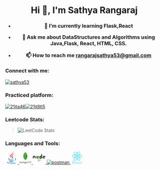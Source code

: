 <h1 align="center">Hi 👋, I'm Sathya Rangaraj</h1>
<h3 align="center"I'm a dedicated software engineer with a passion for Java and full-stack development, specializing in building efficient solutions that drive impact</h3>

- 🌱 I’m currently learning **Flask,React**

- 💬 Ask me about **DataStructures and Algorithms using Java,Flask, React, HTML, CSS.**

- 📫 How to reach me **rangarajsathya53@gmail.com**

<h3 align="left">Connect with me:</h3>
<p align="left"><a href="https://linkedin.com/in/sathya53" target="blank"><img align="center" src="https://raw.githubusercontent.com/rahuldkjain/github-profile-readme-generator/master/src/images/icons/Social/linked-in-alt.svg" alt="sathya53" height="30" width="40" /></a></p>

<h3 align="left">Practiced platform:</h3><p align="left"><a href="https://www.leetcode.com/21ita46" target="blank"><img align="center" src="https://raw.githubusercontent.com/rahuldkjain/github-profile-readme-generator/master/src/images/icons/Social/leet-code.svg" alt="21ita46" height="30" width="40" /></a><a href="https://auth.geeksforgeeks.org/user/21it8tl5" target="blank"><img align="center" src="https://raw.githubusercontent.com/rahuldkjain/github-profile-readme-generator/master/src/images/icons/Social/geeks-for-geeks.svg" alt="21it8tl5" height="30" width="40" /></a></p>

### Leetcode Stats:
> ![LeetCode Stats](https://leetcode.card.workers.dev/21ita46?theme=default&font=baloo&extension=null)
<h3 align="left">Languages and Tools:</h3>
<p align="left"> <a href="https://expressjs.com" target="_blank" rel="noreferrer"> <img src="https://raw.githubusercontent.com/devicons/devicon/master/icons/java/java-original.svg" alt="java" width="40" height="40"/> </a> <a href="https://www.mongodb.com/" target="_blank" rel="noreferrer"> <img src="https://raw.githubusercontent.com/devicons/devicon/master/icons/mongodb/mongodb-original-wordmark.svg" alt="mongodb" width="40" height="40"/> </a> <a href="https://www.mysql.com/" target="_blank" rel="noreferrer">  <img src="https://raw.githubusercontent.com/devicons/devicon/master/icons/nodejs/nodejs-original-wordmark.svg" alt="nodejs" width="40" height="40"/> </a> <a href="https://postman.com" target="_blank" rel="noreferrer"> <img src="https://www.vectorlogo.zone/logos/getpostman/getpostman-icon.svg" alt="postman" width="40" height="40"/> </a> <a href="https://reactjs.org/" target="_blank" rel="noreferrer"> <img src="https://raw.githubusercontent.com/devicons/devicon/master/icons/react/react-original-wordmark.svg" alt="react" width="40" height="40"/> </a></p>
